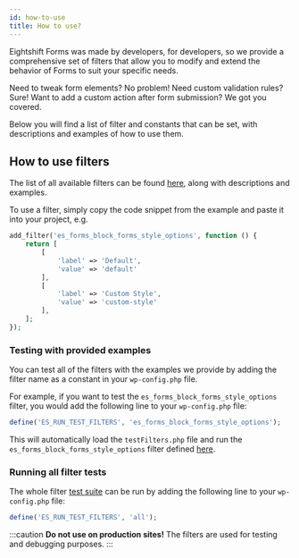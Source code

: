 ```yaml
---
id: how-to-use
title: How to use?
---
```


Eightshift Forms was made by developers, for developers, so we provide a comprehensive set of filters that allow you to modify and extend the behavior of Forms to suit your specific needs.

Need to tweak form elements? No problem! Need custom validation rules? Sure! Want to add a custom action after form submission? We got you covered.

Below you will find a list of filter and constants that can be set, with descriptions and examples of how to use them.

## How to use filters

The list of all available filters can be found [here](https://github.com/infinum/eightshift-forms/blob/develop/testFilters/testFilters.php), along with descriptions and examples.

To use a filter, simply copy the code snippet from the example and paste it into your project, e.g.
```php
add_filter('es_forms_block_forms_style_options', function () {
	return [
		[
			'label' => 'Default',
			'value' => 'default'
		],
		[
			'label' => 'Custom Style',
			'value' => 'custom-style'
		],
	];
});
```

### Testing with provided examples

You can test all of the filters with the examples we provide by adding the filter name as a constant in your `wp-config.php` file.

For example, if you want to test the `es_forms_block_forms_style_options` filter, you would add the following line to your `wp-config.php` file:

```php
define('ES_RUN_TEST_FILTERS', 'es_forms_block_forms_style_options');
```

This will automatically load the `testFilters.php` file and run the `es_forms_block_forms_style_options` filter defined [here](https://github.com/infinum/eightshift-forms/blob/develop/testFilters/testFilters.php).

### Running all filter tests

The whole filter [test suite](https://github.com/infinum/eightshift-forms/blob/develop/testFilters/testFilters.php) can be run by adding the following line to your `wp-config.php` file:

```php
define('ES_RUN_TEST_FILTERS', 'all');
```

:::caution
**Do not use on production sites!**
The filters are used for testing and debugging purposes.
:::
